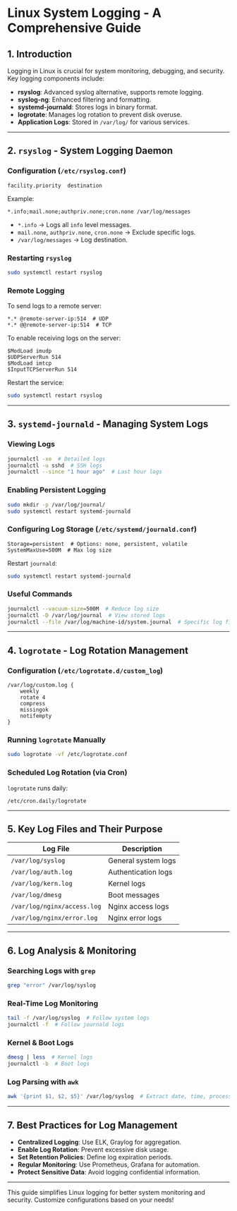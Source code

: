 # Linux System Logging - A Comprehensive Guide

## 1. Introduction
Logging in Linux is crucial for system monitoring, debugging, and security. Key logging components include:

- **rsyslog**: Advanced syslog alternative, supports remote logging.
- **syslog-ng**: Enhanced filtering and formatting.
- **systemd-journald**: Stores logs in binary format.
- **logrotate**: Manages log rotation to prevent disk overuse.
- **Application Logs**: Stored in `/var/log/` for various services.

---

## 2. `rsyslog` - System Logging Daemon

### Configuration (`/etc/rsyslog.conf`)
```plaintext
facility.priority  destination
```
Example:
```plaintext
*.info;mail.none;authpriv.none;cron.none /var/log/messages
```
- `*.info` → Logs all `info` level messages.
- `mail.none`, `authpriv.none`, `cron.none` → Exclude specific logs.
- `/var/log/messages` → Log destination.

### Restarting `rsyslog`
```bash
sudo systemctl restart rsyslog
```

### Remote Logging
To send logs to a remote server:
```plaintext
*.* @remote-server-ip:514  # UDP
*.* @@remote-server-ip:514  # TCP
```
To enable receiving logs on the server:
```plaintext
$ModLoad imudp
$UDPServerRun 514
$ModLoad imtcp
$InputTCPServerRun 514
```
Restart the service:
```bash
sudo systemctl restart rsyslog
```

---

## 3. `systemd-journald` - Managing System Logs

### Viewing Logs
```bash
journalctl -xe  # Detailed logs
journalctl -u sshd  # SSH logs
journalctl --since "1 hour ago"  # Last hour logs
```

### Enabling Persistent Logging
```bash
sudo mkdir -p /var/log/journal/
sudo systemctl restart systemd-journald
```

### Configuring Log Storage (`/etc/systemd/journald.conf`)
```plaintext
Storage=persistent  # Options: none, persistent, volatile
SystemMaxUse=500M  # Max log size
```
Restart `journald`:
```bash
sudo systemctl restart systemd-journald
```

### Useful Commands
```bash
journalctl --vacuum-size=500M  # Reduce log size
journalctl -D /var/log/journal  # View stored logs
journalctl --file /var/log/machine-id/system.journal  # Specific log file
```

---

## 4. `logrotate` - Log Rotation Management

### Configuration (`/etc/logrotate.d/custom_log`)
```plaintext
/var/log/custom.log {
    weekly
    rotate 4
    compress
    missingok
    notifempty
}
```

### Running `logrotate` Manually
```bash
sudo logrotate -vf /etc/logrotate.conf
```

### Scheduled Log Rotation (via Cron)
`logrotate` runs daily:
```plaintext
/etc/cron.daily/logrotate
```

---

## 5. Key Log Files and Their Purpose

| Log File | Description |
|----------|-------------|
| `/var/log/syslog` | General system logs |
| `/var/log/auth.log` | Authentication logs |
| `/var/log/kern.log` | Kernel logs |
| `/var/log/dmesg` | Boot messages |
| `/var/log/nginx/access.log` | Nginx access logs |
| `/var/log/nginx/error.log` | Nginx error logs |

---

## 6. Log Analysis & Monitoring

### Searching Logs with `grep`
```bash
grep "error" /var/log/syslog
```

### Real-Time Log Monitoring
```bash
tail -f /var/log/syslog  # Follow system logs
journalctl -f  # Follow journald logs
```

### Kernel & Boot Logs
```bash
dmesg | less  # Kernel logs
journalctl -b  # Boot logs
```

### Log Parsing with `awk`
```bash
awk '{print $1, $2, $5}' /var/log/syslog  # Extract date, time, process
```

---

## 7. Best Practices for Log Management

- **Centralized Logging**: Use ELK, Graylog for aggregation.
- **Enable Log Rotation**: Prevent excessive disk usage.
- **Set Retention Policies**: Define log expiration periods.
- **Regular Monitoring**: Use Prometheus, Grafana for automation.
- **Protect Sensitive Data**: Avoid logging confidential information.

---

This guide simplifies Linux logging for better system monitoring and security. Customize configurations based on your needs!
